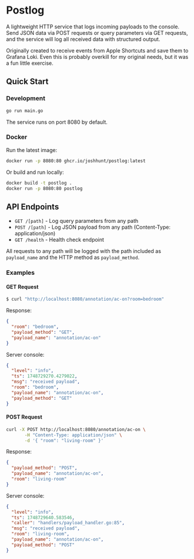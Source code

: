 # Postlog

A lightweight HTTP service that logs incoming payloads to the console. Send JSON data via POST requests or query parameters via GET requests, and the service will log all received data with structured output.

Originally created to receive events from Apple Shortcuts and save them to Grafana Loki. Even this is probably
overkill for my original needs, but it was a fun little exercise.

## Quick Start

### Development

```bash
go run main.go
```

The service runs on port 8080 by default.

### Docker

Run the latest image:

```bash
docker run -p 8080:80 ghcr.io/joshhunt/postlog:latest
```

Or build and run locally:

```bash
docker build -t postlog .
docker run -p 8080:80 postlog
```

## API Endpoints

- `GET /[path]` - Log query parameters from any path
- `POST /[path]` - Log JSON payload from any path (Content-Type: application/json)
- `GET /health` - Health check endpoint

All requests to any path will be logged with the path included as `payload_name` and the HTTP method as `payload_method`.

### Examples

#### GET Request

```bash
$ curl "http://localhost:8080/annotation/ac-on?room=bedroom"
```

Response:

```json
{
  "room": "bedroom",
  "payload_method": "GET",
  "payload_name": "annotation/ac-on"
}
```

Server console:

```json
{
  "level": "info",
  "ts": 1748729270.4279022,
  "msg": "received payload",
  "room": "bedroom",
  "payload_name": "annotation/ac-on",
  "payload_method": "GET"
}
```

#### POST Request

```bash
curl -X POST http://localhost:8080/annotation/ac-on \
       -H "Content-Type: application/json" \
       -d '{ "room": "living-room" }'
```

Response:

```json
{
  "payload_method": "POST",
  "payload_name": "annotation/ac-on",
  "room": "living-room"
}
```

Server console:

```json
{
  "level": "info",
  "ts": 1748729640.583546,
  "caller": "handlers/payload_handler.go:85",
  "msg": "received payload",
  "room": "living-room",
  "payload_name": "annotation/ac-on",
  "payload_method": "POST"
}
```
